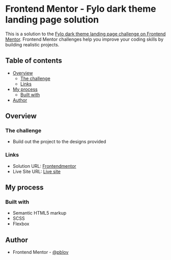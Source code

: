 # Frontend Mentor - Fylo dark theme landing page solution

This is a solution to the [Fylo dark theme landing page challenge on Frontend Mentor](https://www.frontendmentor.io/challenges/fylo-dark-theme-landing-page-5ca5f2d21e82137ec91a50fd). Frontend Mentor challenges help you improve your coding skills by building realistic projects. 


## Table of contents

- [Overview](#overview)
  - [The challenge](#the-challenge)
  - [Links](#links)
- [My process](#my-process)
  - [Built with](#built-with)
- [Author](#author)

## Overview

### The challenge

- Build out the project to the designs provided

### Links

- Solution URL: [Frontendmentor](https://github.com/pblov/fmchallenges/tree/main/03-fylo-dark-theme-landing-page)
- Live Site URL: [Live site](https://pblov02-fylodarktheme-landingpage.netlify.app)

## My process

### Built with

- Semantic HTML5 markup
- SCSS 
- Flexbox


## Author

- Frontend Mentor - [@pblov](https://www.frontendmentor.io/profile/pblov)

